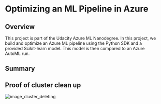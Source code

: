 # Optimizing an ML Pipeline in Azure

## Overview

This project is part of the Udacity Azure ML Nanodegree.
In this project, we build and optimize an Azure ML pipeline using the Python SDK and a provided Scikit-learn model.
This model is then compared to an Azure AutoML run.

## Summary










## Proof of cluster clean up



![image_cluster_deleting](https://github.com/dinaAbdelrahman/Optimize_ML_pipeline_Azure/tree/main/snaps_project/cluster_deleting.png)


```python

```
